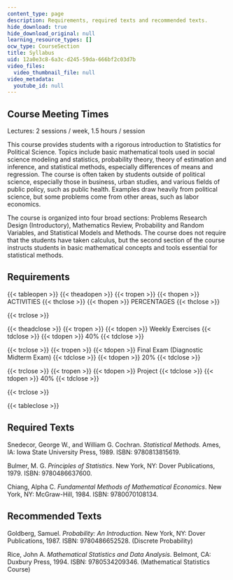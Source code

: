 ```yaml
---
content_type: page
description: Requirements, required texts and recommended texts.
hide_download: true
hide_download_original: null
learning_resource_types: []
ocw_type: CourseSection
title: Syllabus
uid: 12a0e3c8-6a3c-d245-59da-666bf2c03d7b
video_files:
  video_thumbnail_file: null
video_metadata:
  youtube_id: null
---
```


Course Meeting Times
--------------------

Lectures: 2 sessions / week, 1.5 hours / session

This course provides students with a rigorous introduction to Statistics for Political Science. Topics include basic mathematical tools used in social science modeling and statistics, probability theory, theory of estimation and inference, and statistical methods, especially differences of means and regression. The course is often taken by students outside of political science, especially those in business, urban studies, and various fields of public policy, such as public health. Examples draw heavily from political science, but some problems come from other areas, such as labor economics.

The course is organized into four broad sections: Problems Research Design (Introductory), Mathematics Review, Probability and Random Variables, and Statistical Models and Methods. The course does not require that the students have taken calculus, but the second section of the course instructs students in basic mathematical concepts and tools essential for statistical methods.

Requirements
------------

{{< tableopen >}}
{{< theadopen >}}
{{< tropen >}}
{{< thopen >}}
ACTIVITIES
{{< thclose >}}
{{< thopen >}}
PERCENTAGES
{{< thclose >}}

{{< trclose >}}

{{< theadclose >}}
{{< tropen >}}
{{< tdopen >}}
Weekly Exercises
{{< tdclose >}}
{{< tdopen >}}
40%
{{< tdclose >}}

{{< trclose >}}
{{< tropen >}}
{{< tdopen >}}
Final Exam (Diagnostic Midterm Exam)
{{< tdclose >}}
{{< tdopen >}}
20%
{{< tdclose >}}

{{< trclose >}}
{{< tropen >}}
{{< tdopen >}}
Project
{{< tdclose >}}
{{< tdopen >}}
40%
{{< tdclose >}}

{{< trclose >}}

{{< tableclose >}}

Required Texts
--------------

Snedecor, George W., and William G. Cochran. _Statistical Methods._ Ames, IA: Iowa State University Press, 1989. ISBN: 9780813815619.

Bulmer, M. G. _Principles of Statistics_. New York, NY: Dover Publications, 1979. ISBN: 9780486637600.

Chiang, Alpha C. _Fundamental Methods of Mathematical Economics_. New York, NY: McGraw-Hill, 1984. ISBN: 9780070108134.

Recommended Texts
-----------------

Goldberg, Samuel. _Probability: An Introduction._ New York, NY: Dover Publications, 1987. ISBN: 9780486652528. (Discrete Probability)

Rice, John A. _Mathematical Statistics and Data Analysis_. Belmont, CA: Duxbury Press, 1994. ISBN: 9780534209346. (Mathematical Statistics Course)